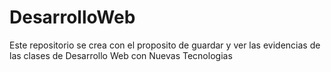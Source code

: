 # DesarrolloWeb

Este repositorio se crea con el proposito de guardar y ver las evidencias de las clases de Desarrollo Web con Nuevas Tecnologias
